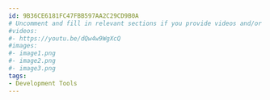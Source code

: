 ```yaml
---
id: 9B36CE6181FC47FBB597AA2C29CD9B0A
# Uncomment and fill in relevant sections if you provide videos and/or images
#videos:
#- https://youtu.be/dQw4w9WgXcQ
#images:
#- image1.png
#- image2.png
#- image3.png
tags:
- Development Tools
---
```

